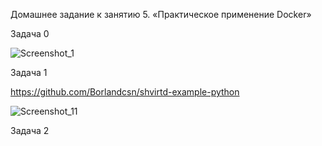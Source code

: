 Домашнее задание к занятию 5. «Практическое применение Docker»

Задача 0

![Screenshot_1](https://github.com/user-attachments/assets/c6640921-caa8-4e2e-abb2-e925e0d90584)

Задача 1

https://github.com/Borlandcsn/shvirtd-example-python

![Screenshot_11](https://github.com/user-attachments/assets/85d3ff3d-a798-4dc9-867f-4cd8b7c988c3)

Задача 2

